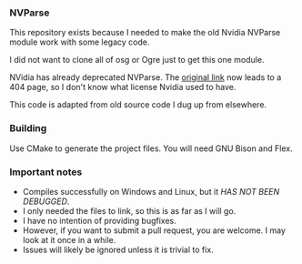 ### NVParse

This repository exists because I needed to make the old Nvidia NVParse module work with some legacy code.

I did not want to clone all of osg or Ogre just to get this one module.

NVidia has already deprecated NVParse. The [original link](https://developer.nvidia.com/object/nvparse.html) now leads to a 404 page, so I don't know what license Nvidia used to have.

This code is adapted from old source code I dug up from elsewhere.

### Building
Use CMake to generate the project files.
You will need GNU Bison and Flex.

### Important notes
- Compiles successfully on Windows and Linux, but it _HAS NOT BEEN DEBUGGED_.
- I only needed the files to link, so this is as far as I will go.
- I have no intention of providing bugfixes.
- However, if you want to submit a pull request, you are welcome. I may look at it once in a while.
- Issues will likely be ignored unless it is trivial to fix.
